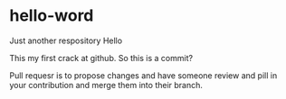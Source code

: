 # hello-word
Just another respository
Hello

This my first crack at github.  So this is a commit?

Pull requesr is to propose changes and have someone review and pill in your contribution and merge them into their branch.


